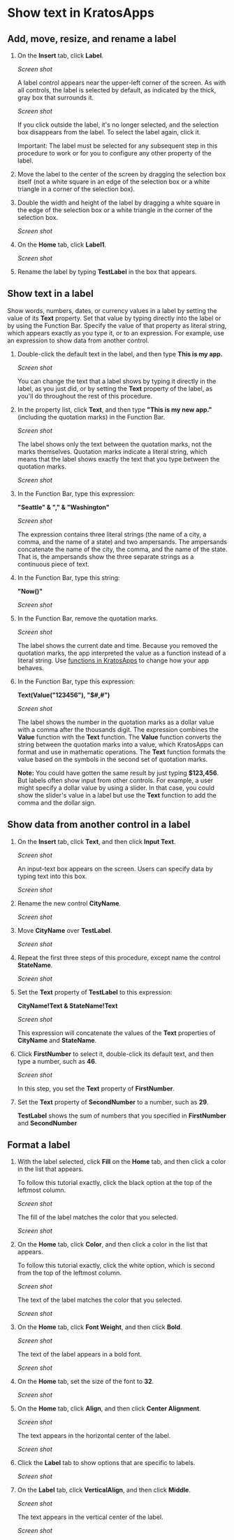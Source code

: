 <properties
	pageTitle="Show text, numbers, and dates in KratosApps"
	description="Show an individual piece of text, a numerical value, or a date by adding a label, or show related pieces of text (such as the headlines, the publication dates, and the copy for a set of articles) in a gallery."
	services="kratosapps"
	authors="AFTOwen"
 />
# Show text in KratosApps #

## Add, move, resize, and rename a label ##
1. On the **Insert** tab, click **Label**.

	*Screen shot*

	A label control appears near the upper-left corner of the screen. As with all controls, the label is selected by default, as indicated by the thick, gray box that surrounds it.

	*Screen shot*

	If you click outside the label, it's no longer selected, and the selection box disappears from the label. To select the label again, click it.

	Important: The label must be selected for any subsequent step in this procedure to work or for you to configure any other property of the label.

1. Move the label to the center of the screen by dragging the selection box itself (not a white square in an edge of the selection box or a white triangle in a corner of the selection box).
2. Double the width and height of the label by dragging a white square in the edge of the selection box or a white triangle in the corner of the selection box.

	*Screen shot*

1. On the **Home** tab, click **Label1**.

	*Screen shot*

2. Rename the label by typing **TestLabel** in the box that appears.

## Show text in a label ##
Show words, numbers, dates, or currency values in a label by setting the value of its **Text** property. Set that value by typing directly into the label or by using the Function Bar. Specify the value of that property as literal string, which appears exactly as you type it, or to an expression. For example, use an expression to show data from another control.

1. Double-click the default text in the label, and then type **This is my app.**

	*Screen shot*

	You can change the text that a label shows by typing it directly in the label, as you just did, or by setting the **Text** property of the label, as you'll do throughout the rest of this procedure.

2. In the property list, click **Text**, and then type **"This is my new app."** (including the quotation marks) in the Function Bar.

	*Screen shot*

	The label shows only the text between the quotation marks, not the marks themselves. Quotation marks indicate a literal string, which means that the label shows exactly the text that you type between the quotation marks.

	*Screen shot*

1. In the Function Bar, type this expression:

	**"Seattle" & "," & "Washington"**

	*Screen shot*

	The expression contains three literal strings (the name of a city, a comma, and the name of a state) and two ampersands. The ampersands concatenate the name of the city, the comma, and the name of the state. That is, the ampersands show the three separate strings as a continuous piece of text.
1. In the Function Bar, type this string:

	 **"Now()"**

	*Screen shot*

1. In the Function Bar, remove the quotation marks.

	*Screen shot*

	The label shows the current date and time. Because you removed the quotation marks, the app interpreted the value as a function instead of a literal string. Use [functions in KratosApps]() to change how your app behaves.

1. In the Function Bar, type this expression:

	**Text(Value("123456"), "$#,#")**

	*Screen shot*

	The label shows the number in the quotation marks as a dollar value with a comma after the thousands digit. The expression combines the **Value** function with the **Text** function. The **Value** function converts the string between the quotation marks into a value, which KratosApps can format and use in mathematic operations. The **Text** function formats the value based on the symbols in the second set of quotation marks.

	**Note:** You could have gotten the same result by just typing **$123,456**. But labels often show input from other controls. For example, a user might specify a dollar value by using a slider. In that case, you could show the slider's value in a label but use the **Text** function to add the comma and the dollar sign.

## Show data from another control in a label ##
1. On the **Insert** tab, click **Text**, and then click **Input Text**.

	*Screen shot*

	An input-text box appears on the screen. Users can specify data by typing text into this box.

	*Screen shot*

1. Rename the new control **CityName**.

	*Screen shot*

2. Move **CityName** over **TestLabel**.

	*Screen shot*

3. Repeat the first three steps of this procedure, except name the control **StateName**.

	*Screen shot*

4. Set the **Text** property of **TestLabel** to this expression:

	**CityName!Text & StateName!Text**

	*Screen shot*

	This expression will concatenate the values of the **Text** properties of **CityName** and **StateName**.

1. Click **FirstNumber** to select it, double-click its default text, and then type a number, such as **46**.

	*Screen shot*

	In this step, you set the **Text** property of **FirstNumber**.

1. Set the **Text** property of **SecondNumber** to a number, such as **29**.

	**TestLabel** shows the sum of numbers that you specified in **FirstNumber** and **SecondNumber**
## Format a label ##

1. With the label selected, click **Fill** on the **Home** tab, and then click a color in the list that appears.

	To follow this tutorial exactly, click the black option at the top of the leftmost column.

	*Screen shot*

	The fill of the label matches the color that you selected.

	*Screen shot*

2. On the **Home** tab, click **Color**, and then click a color in the list that appears.

	To follow this tutorial exactly, click the white option, which is second from the top of the leftmost column.

	*Screen shot*

	The text of the label matches the color that you selected.

	*Screen shot*

1. On the **Home** tab, click **Font Weight**, and then click **Bold**.

	*Screen shot*

	The text of the label appears in a bold font.

	*Screen shot*

1. On the **Home** tab, set the size of the font to **32**.

	*Screen shot*

1. On the **Home** tab, click **Align**, and then click **Center Alignment**.

	*Screen shot*

	The text appears in the horizontal center of the label.

	*Screen shot*

1. Click the **Label** tab to show options that are specific to labels.

	*Screen shot*

3. On the **Label** tab, click **VerticalAlign**, and then click **Middle**.

	*Screen shot*

	The text appears in the vertical center of the label.

	*Screen shot*


